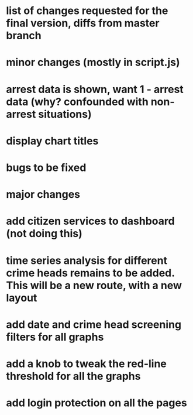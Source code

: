 # list of changes requested for the final version, diffs from master branch

# minor changes (mostly in script.js)

# arrest data is shown, want 1 - arrest data (why? confounded with non-arrest situations)
# display chart titles

# bugs to be fixed

# major changes

# add citizen services to dashboard (not doing this)
# time series analysis for different crime heads remains to be added. This will be a new route, with a new layout 
# add date and crime head screening filters for all graphs
# add a knob to tweak the red-line threshold for all the graphs
# add login protection on all the pages
